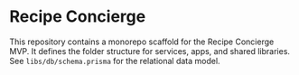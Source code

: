 # Recipe Concierge

This repository contains a monorepo scaffold for the Recipe Concierge MVP. It defines the folder structure for services, apps, and shared libraries. See `libs/db/schema.prisma` for the relational data model.
